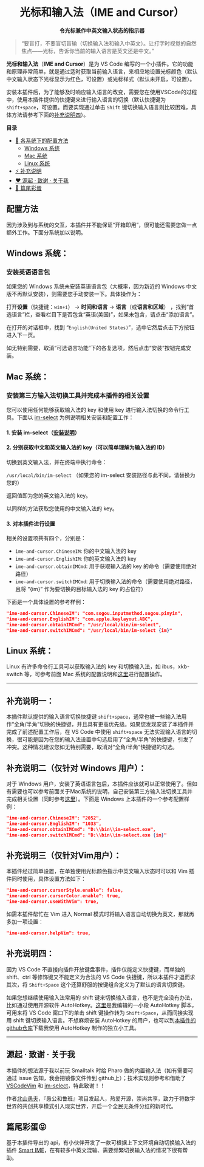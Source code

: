 <h1 align="center">光标和输入法（IME and Cursor）</h1>
<p align="center"><strong>令光标兼作中英文输入状态的指示器</strong></p>

> “要盲打，不要盲切盲输（切换输入法和输入中英文）。让打字时视觉的自然焦点——光标，告诉你当前的输入语言是英文还是中文。”

**光标和输入法**（**IME and Cursor**）是为 VS Code 编写的一个小插件。它的功能和原理非常简单，就是通过适时获取当前输入语言，来相应地设置光标颜色（默认中文输入状态下光标显示为红色，可设置）或光标样式（默认未开启，可设置）。

安装本插件后，为了能够及时响应输入语言的改变，需要您在使用VSCode的过程中，使用本插件提供的快捷键来进行输入语言的切换（默认快捷键为 `shift+space`，可设置。而要实现通过单击 `Shift` 键切换输入语言则比较困难，具体方法请参考下面的[补充说明四](#additional-remarks-4)）。

<strong>目录</strong>
-   [🔧 各系统下的配置方法](#settings)
    -   [Windows 系统](#windows)
    -   [Mac 系统](#mac)
    -   [Linux 系统](#linux)
-   [⚡ 补充说明](#additional-remarks)
-   [❤️ 源起 · 致谢 · 关于我](#aboutme)
-   [🥚 篇尾彩蛋](#song)

<span id="settings"></span>
## 配置方法
因为涉及到与系统的交互，本插件并不能保证“开箱即用”，很可能还需要您做一点额外工作。下面分系统加以说明。
<span id="windows"></span>
## Windows 系统：
### 安装英语语言包
如果您的 Windows 系统未安装英语语言包（大概率，因为新近的 Windows 中文版不再默认安装），则需要您手动安装一下。具体操作为：

打开**设置**（快捷键：`win+i`） -> **时间和语言** -> **语言**（或**语言和区域**） ，找到“首选语言”栏，查看栏目下是否包含“英语(美国)”，如果未包含，请点击“添加语言”。

在打开的对话框中，找到 “`English(United States)`”，选中它然后点击下方按钮进入下一页。

如无特别需要，取消“可选语言功能”下的各复选项，然后点击“安装”按钮完成安装。

<span id="mac"></span>
## Mac 系统：

### 安装第三方输入法切换工具并完成本插件的相关设置

您可以使用任何能够获取输入法的 key 和使用 key 进行输入法切换的命令行工具。下面以 [im-select](https://github.com/daipeihust/im-select) 为例说明相关安装和配置工作：
#### 1. 安装 im-select（[安装说明](https://github.com/daipeihust/im-select/blob/master/README_CN.md)）
#### 2. 分别获取中文和英文输入法的 key（可以简单理解为输入法的 ID）
切换到英文输入法，并在终端中执行命令：

`/usr/local/bin/im-select` （如果您的 im-select 安装路径与此不同，请替换为您的）

返回值即为您的英文输入法的 key。

以同样的方法获取您使用的中文输入法的 key。

#### 3. 对本插件进行设置

相关的设置项共有四个，分别是：

* `ime-and-cursor.ChineseIM`: 你的中文输入法的 key
* `ime-and-cursor.EnglishIM`: 你的英文输入法的 key
* `ime-and-cursor.obtainIMCmd`: 用于获取输入法的 key 的命令（需要使用绝对路径）
* `ime-and-cursor.switchIMCmd`: 用于切换输入法的命令（需要使用绝对路径，且将 “{im}” 作为要切换的目标输入法的 key 的占位符）

下面是一个具体设置的参考样例：
```json
"ime-and-cursor.ChineseIM": "com.sogou.inputmethod.sogou.pinyin",
"ime-and-cursor.EnglishIM": "com.apple.keylayout.ABC",
"ime-and-cursor.obtainIMCmd": "/usr/local/bin/im-select",
"ime-and-cursor.switchIMCmd": "/usr/local/bin/im-select {im}"

```
<span id="linux"></span>
## Linux 系统：

Linux 有许多命令行工具可以获取输入法的 key 和切换输入法，如 ibus，xkb-switch 等，可参考前面 Mac 系统的配置说明和[这里](https://github.com/daipeihust/im-select/blob/master/README_CN.md)进行配置操作。

---
<span id="additional-remarks"></span>
---
## 补充说明一：

本插件默认提供的输入语言切换快捷键 `shift+space`，通常也被一些输入法用作“全角/半角”切换的快捷键，并且具有更高优先级。如果您发现安装了本插件并完成了前述配置工作后，在 VS Code 中使用 `shift+space` 无法实现输入语言的切换，很可能是因为在您的输入法设置中勾选启用了“全角/半角”的快捷键，引发了冲突。这种情况建议您如无特别需要，取消对“全角/半角”快捷键的勾选。


## 补充说明二（仅针对 Windows 用户）：

对于 Windows 用户，安装了英语语言包后，本插件应该就可以正常使用了。但如有需要也可以参考前面关于Mac系统的说明，自己安装第三方输入法切换工具并完成相关设置（同时参考[这里](https://github.com/daipeihust/im-select/blob/master/README_CN.md)）。下面是 Windows 上本插件的一个参考配置样例：
```json
"ime-and-cursor.ChineseIM": "2052",
"ime-and-cursor.EnglishIM": "1033",
"ime-and-cursor.obtainIMCmd": "D:\\bin\\im-select.exe",
"ime-and-cursor.switchIMCmd": "D:\\bin\\im-select.exe {im}"

```

## 补充说明三（仅针对Vim用户）：
本插件经过简单设置，在单独使用光标颜色指示中英文输入状态时可以和 Vim 插件同时使用，具体设置方法如下：
```json
"ime-and-cursor.cursorStyle.enable": false,
"ime-and-cursor.cursorColor.enable": true,
"ime-and-cursor.useWithVim": true,
```
如需本插件帮忙在 Vim 进入 Normal 模式时将输入语言自动切换为英文，那就再多加一项设置：
```json
"ime-and-cursor.helpVim": true,
```
<span id="additional-remarks-4"></span>
 ## 补充说明四：
 因为 VS Code 不直接向插件开放键盘事件，插件仅能定义快捷键，而单独的 shift、ctrl 等修饰键又不能定义为合法的 VS Code 快捷键，所以本插件才退而求其次，将 `Shift+Space` 这个还算舒服的按键组合定义为了默认的语言切换键。

 如果您想继续使用输入法常用的 shift 键来切换输入语言，也不是完全没有办法，比如通过使用开源软件 AutoHotkey。[这里](https://zhuanlan.zhihu.com/p/655293031)是我编辑的一小段 AutoHotkey 脚本，可用来将 VS Code 窗口下的单击 shift 键操作转为 `Shift+Space`，从而间接实现用 shift 键切换输入语言。不想麻烦安装 AutoHotkey 的用户，也可以到[本插件的github仓库](https://github.com/beishanyufu/ime-and-cursor/releases/tag/v1.2.0)下载我使用 AutoHotkey 制作的独立小工具。

---
<span id="aboutme"></span>
## 源起 · 致谢 · 关于我
本插件的想法源于我以前玩 Smalltalk 时给 Pharo 做的内置输入法（如有需要可通过 issue 告知，我会把镜像文件传到 github上）；技术实现则参考和借助了 [VSCodeVim](https://github.com/VSCodeVim/Vim) 和 [im-select](https://github.com/daipeihust/im-select)，特此致谢！！

作者[北山愚夫](https://beishanyufu.github.io/)，『愚公和鲁班』项目发起人，热爱开源，崇尚共享，致力于将数字世界的共创共享模式引入现实世界，开启一个全民无条件分红的新时代。
<span id="song"></span>

## 篇尾彩蛋😝

基于本插件导出的 api，有小伙伴开发了一款可根据上下文环境自动切换输入法的插件 [Smart IME](https://marketplace.visualstudio.com/items?itemName=OrangeX4.vscode-smart-ime)，在有较多中英文混输、需要频繁切换输入法的情况下很有帮助。